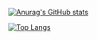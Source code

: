 [![Anurag's GitHub stats](https://github-readme-stats.vercel.app/api?username=sthompson232&count_private=true&hide=stars&show_icons=true)](https://github.com/anuraghazra/github-readme-stats)

[![Top Langs](https://github-readme-stats.vercel.app/api/top-langs/?username=sthompson232)](https://github.com/anuraghazra/github-readme-stats)

<!---
sthompson232/sthompson232 is a ✨ special ✨ repository because its `README.md` (this file) appears on your GitHub profile.
You can click the Preview link to take a look at your changes.
--->
